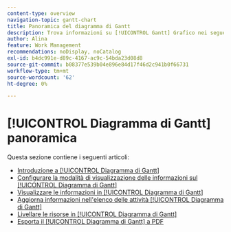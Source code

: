```yaml
---
content-type: overview
navigation-topic: gantt-chart
title: Panoramica del diagramma di Gantt
description: Trova informazioni su [!UICONTROL Gantt] Grafico nei seguenti articoli.
author: Alina
feature: Work Management
recommendations: noDisplay, noCatalog
exl-id: b4dc991e-d89c-4167-ac9c-54bda23d08d8
source-git-commit: b08377e539b04e896e84d17f46d2c941b0f66731
workflow-type: tm+mt
source-wordcount: '62'
ht-degree: 0%

---
```


# [!UICONTROL Diagramma di Gantt] panoramica

Questa sezione contiene i seguenti articoli:

* [Introduzione a [!UICONTROL Diagramma di Gantt]](../../../manage-work/gantt-chart/use-the-gantt-chart/get-started-with-gantt.md)
* [Configurare la modalità di visualizzazione delle informazioni sul [!UICONTROL Diagramma di Gantt]](../../../manage-work/gantt-chart/use-the-gantt-chart/configure-info-on-gantt-chart.md)
* [Visualizzare le informazioni in [!UICONTROL Diagramma di Gantt]](../../../manage-work/gantt-chart/use-the-gantt-chart/view-info-in-gantt.md)
* [Aggiorna informazioni nell&#39;elenco delle attività [!UICONTROL Diagramma di Gantt]](../../../manage-work/gantt-chart/use-the-gantt-chart/update-info-task-list-gantt.md)
* [Livellare le risorse in [!UICONTROL Diagramma di Gantt]](../../../manage-work/gantt-chart/use-the-gantt-chart/level-resources-in-gantt.md)
* [Esporta il [!UICONTROL Diagramma di Gantt] a PDF](../../../manage-work/gantt-chart/use-the-gantt-chart/export-gantt-chart-to-pdf.md)
